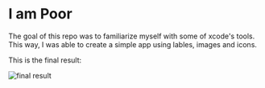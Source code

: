 # I am Poor

The goal of this repo was to familiarize myself with some of xcode's tools. This way, I was able to create a simple app using lables, images and icons.

This is the final result:

![final result](https://i.imgur.com/TKBkmzT.png)
